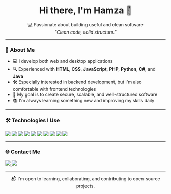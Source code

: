 <h1 align="center">Hi there, I'm Hamza 👋</h1>

<p align="center">
  💻 Passionate about building useful and clean software <br>
  <em>"Clean code, solid structure."</em>
</p>

---

### 🧠 About Me

- 💻 I develop both web and desktop applications  
- 🔍 Experienced with **HTML**, **CSS**, **JavaScript**, **PHP**, **Python**, **C#**, and **Java**  
- 🛠️ Especially interested in backend development, but I'm also comfortable with frontend technologies  
- 🎯 My goal is to create secure, scalable, and well-structured software  
- 📚 I'm always learning something new and improving my skills daily

---

### 🛠️ Technologies I Use

<p>
  <img src="https://img.shields.io/badge/HTML5-E34F26?logo=html5&logoColor=white" />
  <img src="https://img.shields.io/badge/CSS3-1572B6?logo=css3&logoColor=white" />
  <img src="https://img.shields.io/badge/JavaScript-F7DF1E?logo=javascript&logoColor=black" />
  <img src="https://img.shields.io/badge/PHP-777BB4?logo=php&logoColor=white" />
  <img src="https://img.shields.io/badge/Python-3776AB?logo=python&logoColor=white" />
  <img src="https://img.shields.io/badge/C%23-239120?logo=c-sharp&logoColor=white" />
  <img src="https://img.shields.io/badge/Java-007396?logo=java&logoColor=white" />
  <img src="https://img.shields.io/badge/SQL-4479A1?logo=mysql&logoColor=white" />
  <img src="https://img.shields.io/badge/Git-F05032?logo=git&logoColor=white" />
  <img src="https://img.shields.io/badge/VSCode-007ACC?logo=visualstudiocode&logoColor=white" />
</p>

---

### 🌐 Contact Me

<p>
  <a href="https://github.com/Hamzaklc58" target="_blank">
    <img src="https://img.shields.io/badge/GitHub-100000?logo=github&logoColor=white" />
  </a>
  <!--<a href="https://linkedin.com/in/hamza-linkedin" target="_blank">
    <img src="https://img.shields.io/badge/LinkedIn-0A66C2?logo=linkedin&logoColor=white" />
  </a>-->
  <a href="mailto:hamzakilic324@gmail.com">
    <img src="https://img.shields.io/badge/E--Mail-D14836?logo=gmail&logoColor=white" />
  </a>
</p>

---

<p align="center">
  📬 I'm open to learning, collaborating, and contributing to open-source projects.
</p>
